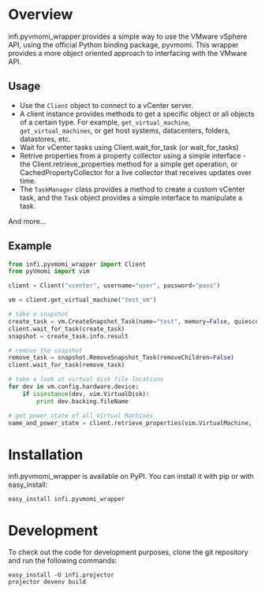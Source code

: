 Overview
========
infi.pyvmomi_wrapper provides a simple way to use the VMware vSphere API, using the official Python binding package, pyvmomi.
This wrapper provides a more object oriented approach to interfacing with the VMware API.

Usage
-----
* Use the `Client` object to connect to a vCenter server.
* A client instance provides methods to get a specific object or all objects of a certain type.
For example, `get_virtual_machine`, `get_virtual_machines`, or get host systems,
datacenters, folders, datastores, etc.
* Wait for vCenter tasks using Client.wait_for_task (or wait_for_tasks)
* Retrive properties from a property collector using a simple interface - the Client.retrieve_properties method
for a simple get operation, or CachedPropertyCollector for a live collector that receives updates over time.
* The `TaskManager` class provides a method to create a custom vCenter task, and the `Task` object provides
a simple interface to manipulate a task.

And more...

Example
-------
```python
from infi.pyvmomi_wrapper import Client
from pyVmomi import vim

client = Client("vcenter", username="user", password="pass")

vm = client.get_virtual_machine("test_vm")

# take a snapshot
create_task = vm.CreateSnapshot_Task(name="test", memory=False, quiesce=True)
client.wait_for_task(create_task)
snapshot = create_task.info.result

# remove the snapshot
remove_task = snapshot.RemoveSnapshot_Task(removeChildren=False)
client.wait_for_task(remove_task)

# take a look at virtual disk file locations
for dev in vm.config.hardware.device:
    if isinstance(dev, vim.VirtualDisk):
        print dev.backing.fileName

# get power state of all Virtual Machines
name_and_power_state = client.retrieve_properties(vim.VirtualMachine, ['name', 'runtime.powerState'])
```

Installation
============
infi.pyvmomi_wrapper is available on PyPI. You can install it with pip or with easy_install:

    easy_install infi.pyvmomi_wrapper

Development
===========
To check out the code for development purposes, clone the git repository and run the following commands:

    easy_install -U infi.projector
    projector devenv build
